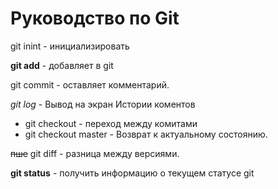 # Руководство по Git

 git inint - инициализировать

**git add** - добавляет в git

 git commit - оставляет комментарий.

*git log* - Вывод на экран Истории коментов

* git checkout - переход между комитами
* git checkout master - Возврат к актуальному состоянию.

~~пше~~ git diff - разница между версиями.

__git status__ - получить информацию о текущем статусе git



